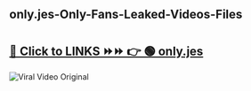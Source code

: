 
 ## only.jes-Only-Fans-Leaked-Videos-Files

# <h2><a href="https://mediaupload.pro?only.jes">🔗 Click to LINKS ⏩⏩ 👉 🟢 only.jes </a></h2>

<a href="https://mediaupload.pro?only.jes" rel="nofollow" data-target="animated-image.originalLink"><img src="https://i.ibb.co.com/xMMVF88/686577567.gif" alt="Viral Video Original" style="max-width: 100%; display: inline-block;" data-target="animated-image.originalImage"></a>